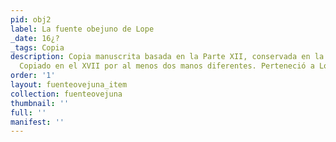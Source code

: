 ```yaml
---
pid: obj2
label: La fuente obejuno de Lope
_date: 16¿?
_tags: Copia
description: Copia manuscrita basada en la Parte XII, conservada en la Melbury House.
  Copiado en el XVII por al menos dos manos diferentes. Perteneció a Lord Ilchester
order: '1'
layout: fuenteovejuna_item
collection: fuenteovejuna
thumbnail: ''
full: ''
manifest: ''
---
```

